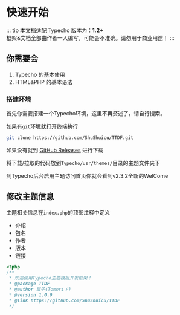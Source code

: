 # 快速开始

::: tip
本文档适配 Typecho 版本为：**1.2+**  
框架&文档全部由作者一人编写，可能会不准确。请勿用于商业用途！
:::

## 你需要会

1. Typecho 的基本使用
2. HTML&PHP 的基本语法

### 搭建环境

首先你需要搭建一个Typecho环境，这里不再赘述了，请自行搜索。

如果有`git`环境就打开终端执行
```bash
git clone https://github.com/ShuShuicu/TTDF.git
```

如果没有就到 [GitHub Releases](https://github.com/ShuShuicu/TTDF/releases) 进行下载

将下载/拉取的代码放到`Typecho/usr/themes/`目录的主题文件夹下

到Typecho后台启用主题访问首页你就会看到v2.3.2全新的WelCome

## 修改主题信息

主题相关信息在`index.php`的顶部注释中定义

 - 介绍
 - 包名
 - 作者
 - 版本
 - 链接

```php
<?php
/**
 * 欢迎使用Typecho主题模板开发框架！
 * @package TTDF
 * @author 鼠子(Tomoriゞ)
 * @version 1.0.0
 * @link https://github.com/ShuShuicu/TTDF
 */
```